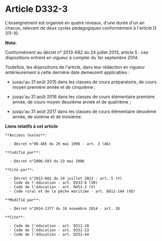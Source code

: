 # Article D332-3

L'enseignement est organisé en quatre niveaux, d'une durée d'un an chacun, relevant de deux cycles pédagogiques conformément
à l'article D. 311-10.

**Nota:**

Conformément au décret n° 2013-682 du 24 juillet 2013, article 5 : ces dispositions entrent en vigueur à compter du 1er
septembre 2014.

Toutefois, les dispositions de l'article, dans leur rédaction en vigueur antérieurement à cette dernière date demeurent
applicables :

- jusqu'au 31 août 2015 dans les classes de cours préparatoire, de cours moyen première année et de cinquième ;

- jusqu'au 31 août 2016 dans les classes de cours élémentaire première année, de cours moyen deuxième année et de quatrième ;

- jusqu'au 31 août 2017 dans les classes de cours élémentaire deuxième année, de sixième et de troisième.

**Liens relatifs à cet article**

	**Anciens textes**:

	  - Décret n°96-465 du 29 mai 1996 - art. 3 (Ab)

	**Codifié par**:

	  - Décret n°2006-583 du 23 mai 2006

	**Cité par**:

	  - Décret n°2013-682 du 24 juillet 2013 - art. 5 (V)
	  - Code de l'éducation - art. D333-8 (VD)
	  - Code de l'éducation - art. R451-3 (V)
	  - Code rural et de la pêche maritime - art. D811-144 (VD)

	**Modifié par**:

	  - Décret n°2014-1377 du 18 novembre 2014 - art. 28

	**Cite**:

	  - Code de l'éducation - art. D311-10
	  - Code de l'éducation - art. D331-23
	  - Code de l'éducation - art. D331-44
